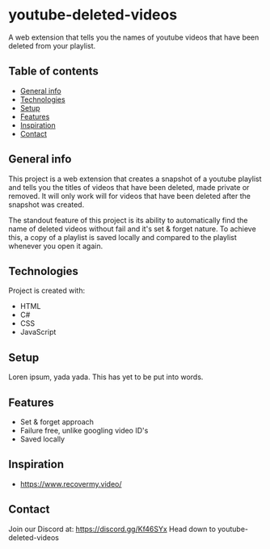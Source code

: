 # youtube-deleted-videos
A web extension that tells you the names of youtube videos that have been deleted from your playlist.
## Table of contents
* [General info](#general-info)
* [Technologies](#technologies)
* [Setup](#setup)
* [Features](#features)
* [Inspiration](#inspiration)
* [Contact](#contact)
## General info
This project is a web extension that creates a snapshot of a youtube playlist and tells you the titles of videos that have been deleted, made private or removed. It will only work will for videos that have been deleted after the snapshot was created.

The standout feature of this project is its ability to automatically find the name of deleted videos without fail and it's set & forget nature. To achieve this, a copy of a playlist is saved locally and compared to the playlist whenever you open it again.

## Technologies
Project is created with:
* HTML
* C#
* CSS
* JavaScript

## Setup
Loren ipsum, yada yada. This has yet to be put into words.

## Features
* Set & forget approach
* Failure free, unlike googling video ID's
* Saved locally

## Inspiration
* https://www.recovermy.video/

## Contact
Join our Discord at: https://discord.gg/Kf46SYx
Head down to youtube-deleted-videos
